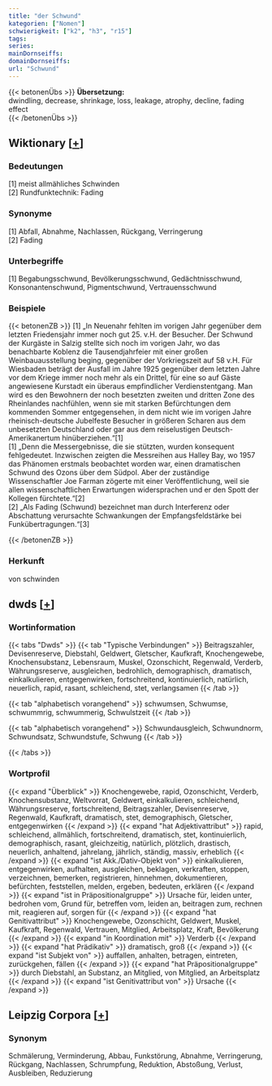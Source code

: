 ```yaml
---
title: "der Schwund"
kategorien: ["Nomen"]
schwierigkeit: ["k2", "h3", "r15"]
tags:
series:
mainDornseiffs:
domainDornseiffs:
url: "Schwund"
---
```


{{< betonenÜbs >}}
**Übersetzung:**  
dwindling, decrease, shrinkage, loss, leakage, atrophy, decline, fading effect  
{{< /betonenÜbs >}}

## Wiktionary [[+](https://de.wiktionary.org/wiki/Schwund)]

### Bedeutungen
[1] meist allmähliches Schwinden  
[2] Rundfunktechnik: Fading  

### Synonyme
[1] Abfall, Abnahme, Nachlassen, Rückgang, Verringerung  
[2] Fading  

### Unterbegriffe
[1] Begabungsschwund, Bevölkerungsschwund, Gedächtnisschwund, Konsonantenschwund, Pigmentschwund, Vertrauensschwund  

### Beispiele
{{< betonenZB >}}
[1] „In Neuenahr fehlten im vorigen Jahr gegenüber dem letzten Friedensjahr immer noch gut 25. v.H. der Besucher. Der Schwund der Kurgäste in Salzig stellte sich noch im vorigen Jahr, wo das benachbarte Koblenz die Tausendjahrfeier mit einer großen Weinbauausstellung beging, gegenüber der Vorkriegszeit auf 58 v.H. Für Wiesbaden beträgt der Ausfall im Jahre 1925 gegenüber dem letzten Jahre vor dem Kriege immer noch mehr als ein Drittel, für eine so auf Gäste angewiesene Kurstadt ein überaus empfindlicher Verdienstentgang. Man wird es den Bewohnern der noch besetzten zweiten und dritten Zone des Rheinlandes nachfühlen, wenn sie mit starken Befürchtungen dem kommenden Sommer entgegensehen, in dem nicht wie im vorigen Jahre rheinisch-deutsche Jubelfeste Besucher in größeren Scharen aus dem unbesetzten Deutschland oder gar aus dem reiselustigen Deutsch-Amerikanertum hinüberziehen.“[1]  
[1] „Denn die Messergebnisse, die sie stützten, wurden konsequent fehlgedeutet. Inzwischen zeigten die Messreihen aus Halley Bay, wo 1957 das Phänomen erstmals beobachtet worden war, einen dramatischen Schwund des Ozons über dem Südpol. Aber der zuständige Wissenschaftler Joe Farman zögerte mit einer Veröffentlichung, weil sie allen wissenschaftlichen Erwartungen widersprachen und er den Spott der Kollegen fürchtete.“[2]  
[2] „Als Fading (Schwund) bezeichnet man durch Interferenz oder Abschattung verursachte Schwankungen der Empfangsfeldstärke bei Funkübertragungen.“[3]  

{{< /betonenZB >}}
### Herkunft
von schwinden  



## dwds [[+](https://www.dwds.de/wb/Schwund)]

### Wortinformation
{{< tabs "Dwds" >}}
{{< tab "Typische Verbindungen" >}}
Beitragszahler, Devisenreserve, Diebstahl, Geldwert, Gletscher, Kaufkraft, Knochengewebe, Knochensubstanz, Lebensraum, Muskel, Ozonschicht, Regenwald, Verderb, Währungsreserve, ausgleichen, bedrohlich, demographisch, dramatisch, einkalkulieren, entgegenwirken, fortschreitend, kontinuierlich, natürlich, neuerlich, rapid, rasant, schleichend, stet, verlangsamen
{{< /tab >}}

{{< tab "alphabetisch vorangehend" >}}
schwumsen, Schwumse, schwummrig, schwummerig, Schwulstzeit
{{< /tab >}}

{{< tab "alphabetisch vorangehend" >}}
Schwundausgleich, Schwundnorm, Schwundsatz, Schwundstufe, Schwung
{{< /tab >}}

{{< /tabs >}}

### Wortprofil
{{< expand "Überblick" >}} Knochengewebe, rapid, Ozonschicht, Verderb, Knochensubstanz, Weltvorrat, Geldwert, einkalkulieren, schleichend, Währungsreserve, fortschreitend, Beitragszahler, Devisenreserve, Regenwald, Kaufkraft, dramatisch, stet, demographisch, Gletscher, entgegenwirken {{< /expand >}}
{{< expand "hat Adjektivattribut" >}} rapid, schleichend, allmählich, fortschreitend, dramatisch, stet, kontinuierlich, demographisch, rasant, gleichzeitig, natürlich, plötzlich, drastisch, neuerlich, anhaltend, jahrelang, jährlich, ständig, massiv, erheblich {{< /expand >}}
{{< expand "ist Akk./Dativ-Objekt von" >}} einkalkulieren, entgegenwirken, aufhalten, ausgleichen, beklagen, verkraften, stoppen, verzeichnen, bemerken, registrieren, hinnehmen, dokumentieren, befürchten, feststellen, melden, ergeben, bedeuten, erklären {{< /expand >}}
{{< expand "ist in Präpositionalgruppe" >}} Ursache für, leiden unter, bedrohen vom, Grund für, betreffen vom, leiden an, beitragen zum, rechnen mit, reagieren auf, sorgen für {{< /expand >}}
{{< expand "hat Genitivattribut" >}} Knochengewebe, Ozonschicht, Geldwert, Muskel, Kaufkraft, Regenwald, Vertrauen, Mitglied, Arbeitsplatz, Kraft, Bevölkerung {{< /expand >}}
{{< expand "in Koordination mit" >}} Verderb {{< /expand >}}
{{< expand "hat Prädikativ" >}} dramatisch, groß {{< /expand >}}
{{< expand "ist Subjekt von" >}} auffallen, anhalten, betragen, eintreten, zurückgehen, fällen {{< /expand >}}
{{< expand "hat Präpositionalgruppe" >}} durch Diebstahl, an Substanz, an Mitglied, von Mitglied, an Arbeitsplatz {{< /expand >}}
{{< expand "ist Genitivattribut von" >}} Ursache {{< /expand >}}

## Leipzig Corpora [[+](https://corpora.uni-leipzig.de/en/res?word=Schwund&corpusId=deu_newscrawl-public_2018)]


### Synonym
Schmälerung, Verminderung, Abbau, Funkstörung, Abnahme, Verringerung, Rückgang, Nachlassen, Schrumpfung, Reduktion, Abstoßung, Verlust, Ausbleiben, Reduzierung

